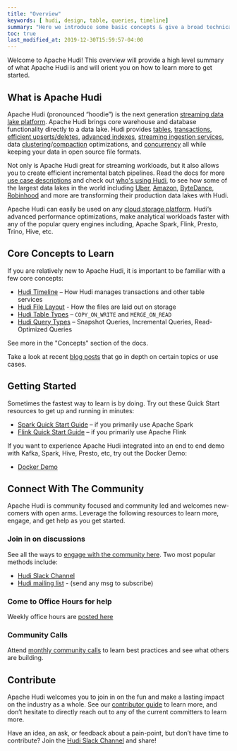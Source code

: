 ```yaml
---
title: "Overview"
keywords: [ hudi, design, table, queries, timeline]
summary: "Here we introduce some basic concepts & give a broad technical overview of Hudi"
toc: true
last_modified_at: 2019-12-30T15:59:57-04:00
---
```


Welcome to Apache Hudi! This overview will provide a high level summary of what Apache Hudi is and will orient you on 
how to learn more to get started.

## What is Apache Hudi
Apache Hudi (pronounced “hoodie”) is the next generation [streaming data lake platform](/blog/2021/07/21/streaming-data-lake-platform). 
Apache Hudi brings core warehouse and database functionality directly to a data lake. Hudi provides [tables](/docs/next/table_management), 
[transactions](/docs/next/timeline), [efficient upserts/deletes](/docs/next/write_operations), [advanced indexes](/docs/next/indexing), 
[streaming ingestion services](/docs/next/hoodie_deltastreamer), data [clustering](/docs/next/clustering)/[compaction](/docs/next/compaction) optimizations, 
and [concurrency](/docs/next/concurrency_control) all while keeping your data in open source file formats.

Not only is Apache Hudi great for streaming workloads, but it also allows you to create efficient incremental batch pipelines. 
Read the docs for more [use case descriptions](/docs/use_cases) and check out [who's using Hudi](/powered-by), to see how some of the 
largest data lakes in the world including [Uber](https://eng.uber.com/uber-big-data-platform/), [Amazon](https://aws.amazon.com/blogs/big-data/how-amazon-transportation-service-enabled-near-real-time-event-analytics-at-petabyte-scale-using-aws-glue-with-apache-hudi/),
[ByteDance](http://hudi.apache.org/blog/2021/09/01/building-eb-level-data-lake-using-hudi-at-bytedance), 
[Robinhood](https://s.apache.org/hudi-robinhood-talk) and more are transforming their production data lakes with Hudi.

Apache Hudi can easily be used on any [cloud storage platform](/docs/cloud). 
Hudi’s advanced performance optimizations, make analytical workloads faster with any of 
the popular query engines including, Apache Spark, Flink, Presto, Trino, Hive, etc.

## Core Concepts to Learn
If you are relatively new to Apache Hudi, it is important to be familiar with a few core concepts:
- [Hudi Timeline](/docs/next/timeline) – How Hudi manages transactions and other table services
- [Hudi File Layout](/docs/next/file_layouts) - How the files are laid out on storage
- [Hudi Table Types](/docs/next/table_types) – `COPY_ON_WRITE` and `MERGE_ON_READ`
- [Hudi Query Types](/docs/next/table_types#query-types) – Snapshot Queries, Incremental Queries, Read-Optimized Queries

See more in the "Concepts" section of the docs.

Take a look at recent [blog posts](/blog) that go in depth on certain topics or use cases.

## Getting Started
Sometimes the fastest way to learn is by doing. Try out these Quick Start resources to get up and running in minutes:
- [Spark Quick Start Guide](/docs/quick-start-guide) – if you primarily use Apache Spark
- [Flink Quick Start Guide](/docs/flink-quick-start-guide) – if you primarily use Apache Flink

If you want to experience Apache Hudi integrated into an end to end demo with Kafka, Spark, Hive, Presto, etc, try out the Docker Demo:
- [Docker Demo](/docs/docker_demo)

## Connect With The Community
Apache Hudi is community focused and community led and welcomes new-comers with open arms. Leverage the following 
resources to learn more, engage, and get help as you get started.

### Join in on discussions
See all the ways to [engage with the community here](/community/get-involved). Two most popular methods include:
- [Hudi Slack Channel](https://join.slack.com/t/apache-hudi/shared_invite/zt-1e94d3xro-JvlNO1kSeIHJBTVfLPlI5w)
- [Hudi mailing list](mailto:users-subscribe@hudi.apache.org) - (send any msg to subscribe)

### Come to Office Hours for help
Weekly office hours are [posted here](/community/syncs#weekly-office-hours)

### Community Calls
Attend [monthly community calls](/community/syncs#monthly-community-call) to learn best practices and see what others are building.

## Contribute
Apache Hudi welcomes you to join in on the fun and make a lasting impact on the industry as a whole. See our 
[contributor guide](/contribute/how-to-contribute) to learn more, and don’t hesitate to directly reach out to any of the 
current committers to learn more.

Have an idea, an ask, or feedback about a pain-point, but don’t have time to contribute? Join the [Hudi Slack Channel](https://join.slack.com/t/apache-hudi/shared_invite/zt-1e94d3xro-JvlNO1kSeIHJBTVfLPlI5w)
and share!